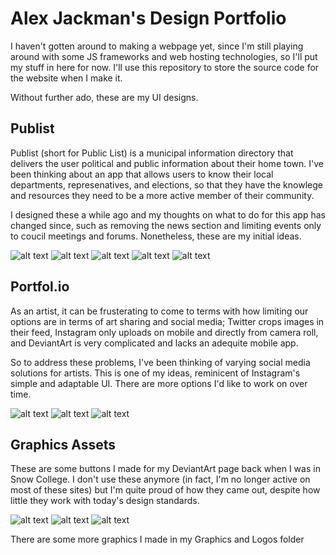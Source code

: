 # Alex Jackman's Design Portfolio
I haven't gotten around to making a webpage yet, since I'm still playing around with some JS frameworks and web hosting technologies, so I'll put my stuff in here for now. I'll use this repository to store the source code for the website when I make it.

Without further ado, these are my UI designs.

## Publist
Publist (short for Public List) is a municipal information directory that delivers the user political and public information about their home town. I've been thinking about an app that allows users to know their local departments, represenatives, and elections, so that they have the knowlege and resources they need to be a more active member of their community.

I designed these a while ago and my thoughts on what to do for this app has changed since, such as removing the news section and limiting events only to coucil meetings and forums. Nonetheless, these are my initial ideas.

![alt text](https://github.com/JackmanAlex228/UX-UI-Portfolio/blob/master/Mobile%20App%20-%20Publist/Exports/start.png)
![alt text](https://github.com/JackmanAlex228/UX-UI-Portfolio/blob/master/Mobile%20App%20-%20Publist/Exports/news1.png)
![alt text](https://github.com/JackmanAlex228/UX-UI-Portfolio/blob/master/Mobile%20App%20-%20Publist/Exports/news2.png)
![alt text](https://github.com/JackmanAlex228/UX-UI-Portfolio/blob/master/Mobile%20App%20-%20Publist/Exports/events1.png)
![alt text](https://github.com/JackmanAlex228/UX-UI-Portfolio/blob/master/Mobile%20App%20-%20Publist/Exports/events2.png)

## Portfol.io
As an artist, it can be frusterating to come to terms with how limiting our options are in terms of art sharing and social media; Twitter crops images in their feed, Instagram only uploads on mobile and directly from camera roll, and DeviantArt is very complicated and lacks an adequite mobile app. 

So to address these problems, I've been thinking of varying social media solutions for artists. This is one of my ideas, reminicent of Instagram's simple and adaptable UI. There are more options I'd like to work on over time.

![alt text](https://github.com/JackmanAlex228/UX-UI-Portfolio/blob/master/Mobile%20App%20-%20Portfolio/1-%20Home.png)
![alt text](https://github.com/JackmanAlex228/UX-UI-Portfolio/blob/master/Mobile%20App%20-%20Portfolio/2-%20Profile%20(other).png)
![alt text](https://github.com/JackmanAlex228/UX-UI-Portfolio/blob/master/Mobile%20App%20-%20Portfolio/3-%20Profile%20zoom%201%20(other).png)

## Graphics Assets
These are some buttons I made for my DeviantArt page back when I was in Snow College. I don't use these anymore (in fact, I'm no longer active on most of these sites) but I'm quite proud of how they came out, despite how little they work with today's design standards.

![alt text](https://github.com/JackmanAlex228/UX-UI-Portfolio/blob/master/Assets/Picarto%20Button.png)
![alt text](https://github.com/JackmanAlex228/UX-UI-Portfolio/blob/master/Assets/Tumblr%20Button.png)
![alt text](https://github.com/JackmanAlex228/UX-UI-Portfolio/blob/master/Assets/Twitter%20Button.png)

There are some more graphics I made in my Graphics and Logos folder
